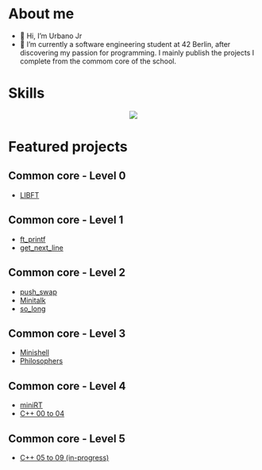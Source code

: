 # About me
- 👋 Hi, I’m Urbano Jr 
- 🌱 I’m currently a software engineering student at 42 Berlin, after discovering my passion for programming. I mainly publish the projects I complete from the commom core of the school.

# Skills
<p align="center">
  <a href="https://skillicons.dev">
    <img src="https://skillicons.dev/icons?i=c,git,github,bash,linux,vim,vscode,ps,blender,notion" />
  </a>
</p>

# Featured projects

## Common core - Level 0

- [LIBFT](https://github.com/urbanobazz/Libft)

## Common core - Level 1

- [ft_printf](https://github.com/urbanobazz/ft_printf)
- [get_next_line](https://github.com/urbanobazz/get_next_line)

## Common core - Level 2

- [push_swap](https://github.com/urbanobazz/push_swap)
- [Minitalk](https://github.com/urbanobazz/Minitalk)
- [so_long](https://github.com/urbanobazz/so_long)

## Common core - Level 3

- [Minishell](https://github.com/urbanobazz/Minishell)
- [Philosophers](https://github.com/urbanobazz/Philosophers)

## Common core - Level 4

- [miniRT](https://github.com/lodeme/miniRT)
- [C++ 00 to 04](https://github.com/urbanobazz/CPP_Rank_04)

## Common core - Level 5

- [C++ 05 to 09 (in-progress)]()

<!---
urbanobazz/urbanobazz is a ✨ special ✨ repository because its `README.md` (this file) appears on your GitHub profile.
You can click the Preview link to take a look at your changes.
--->
